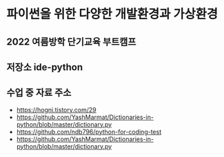 # 파이썬을 위한 다양한 개발환경과 가상환경
## 2022 여름방학 단기교육 부트캠프
## 저장소 ide-python

## 수업 중 자료 주소
- https://hogni.tistory.com/29
- https://github.com/YashMarmat/Dictionaries-in-python/blob/master/dictionary.py
- https://github.com/ndb796/python-for-coding-test
- https://github.com/YashMarmat/Dictionaries-in-python/blob/master/dictionary.py
